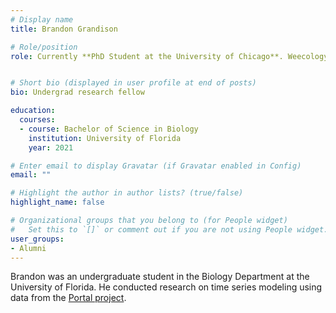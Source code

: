 ```yaml
---
# Display name
title: Brandon Grandison

# Role/position
role: Currently **PhD Student at the University of Chicago**. Weecology Research Experiences for Undergraduates (REU) Student


# Short bio (displayed in user profile at end of posts)
bio: Undergrad research fellow

education:
  courses:
  - course: Bachelor of Science in Biology
    institution: University of Florida
    year: 2021

# Enter email to display Gravatar (if Gravatar enabled in Config)
email: ""

# Highlight the author in author lists? (true/false)
highlight_name: false

# Organizational groups that you belong to (for People widget)
#   Set this to `[]` or comment out if you are not using People widget.
user_groups:
- Alumni
---
```


Brandon was an undergraduate student in the Biology Department at the University of Florida. He conducted research on time series modeling using data from the [Portal project](https://portal.weecology.org/).
